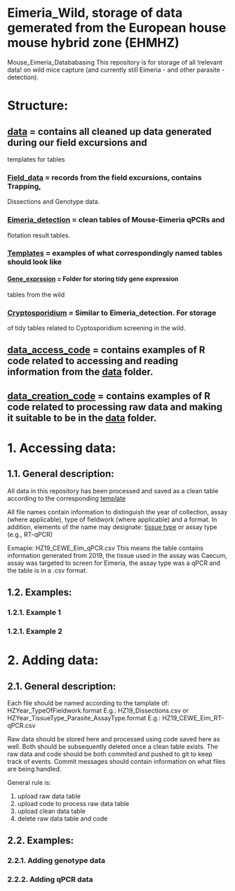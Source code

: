 # Eimeria_Wild, storage of data gemerated from the European house mouse hybrid zone (EHMHZ)  

Mouse_Eimeria_Datababasing
This repository is for storage of all !relevant data! on wild mice capture (and currently still Eimeria - and other parasite - detection).

# Structure:
## [data](https://github.com/derele/Mouse_Eimeria_Field/tree/master/data) = contains all cleaned up data generated during our field excursions and 
templates for tables

### [Field_data](https://github.com/derele/Mouse_Eimeria_Field/tree/master/data/Field_data) = records from the field excursions, contains Trapping,
Dissections and Genotype data.

### [Eimeria_detection](https://github.com/derele/Mouse_Eimeria_Field/tree/master/data/Eimeria_detection) = clean tables of Mouse-Eimeria qPCRs and
flotation result tables.

### [Templates](https://github.com/derele/Eimeria_Lab/tree/master/data/Templates) = examples of what correspondingly named tables should look like

#### [Gene_exprssion](https://github.com/derele/Mouse_Eimeria_Field/tree/master/data/Gene_expression) = Folder for storing tidy gene expression 
tables from the wild

### [Cryptosporidium](https://github.com/derele/Mouse_Eimeria_Field/tree/master/data/Cryptosporidium) = Similar to Eimeria_detection. For storage 
of tidy tables related to Cyptosporidium screening in the wild.

## [data_access_code](https://github.com/derele/Mouse_Eimeria_Field/tree/master/data/data_access_code) = contains examples of R code related to accessing and reading information from the [data](https://github.com/derele/Mouse_Eimeria_Field/tree/master/data) folder.

## [data_creation_code](https://github.com/derele/Mouse_Eimeria_Field/tree/master/data/data_creation_code) = contains examples of R code related to processing raw data and making it suitable to be in the [data](https://github.com/derele/Mouse_Eimeria_Field/tree/master/data) folder.


# 1. Accessing data:
## 1.1. General description:

All data in this repository has been processed and saved as a clean table according to the corresponding 
[template](https://github.com/derele/Mouse_Eimeria_Field/tree/master/data/Templates)

All file names contain information to distinguish the year of collection, assay (where applicable), type of fieldwork (where applicable) and a format.
In addition, elements of the name may designate: [tissue type](https://github.com/derele/Mouse_Eimeria_Field/tree/master/Tissue_labels.csv) or assay type (e.g., RT-qPCR)

Exmaple: HZ19_CEWE_Eim_qPCR.csv
This means the table contains information generated from 2019, the tissue used in the assay was Caecum, assay was targeted to screen for Eimeria, 
the assay type was a qPCR and the table is in a .csv format.

## 1.2. Examples:
### 1.2.1. Example 1 

### 1.2.1. Example 2 

# 2. Adding data:
## 2.1. General description:
Each file should be named according to the tamplate of:
HZYear_TypeOfFieldwork.format
E.g.: HZ19_Dissections.csv
or
HZYear_TissueType_Parasite_AssayType.format
E.g.: HZ19_CEWE_Eim_RT-qPCR.csv

Raw data should be stored here and processed using code saved here as well. Both should be subsequently deleted once a clean table exists.
The raw data and code should be both commited and pushed to git to keep track of events. Commit messages should contain information on what
files are being handled.

General rule is:
1. upload raw data table
2. upload code to process raw data table
3. upload clean data table
4. delete raw data table and code

## 2.2. Examples:
### 2.2.1. Adding genotype data

### 2.2.2. Adding qPCR data
